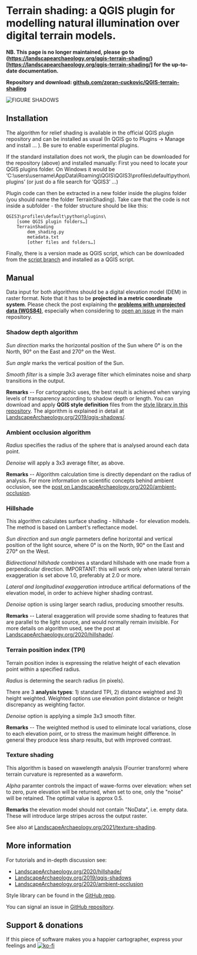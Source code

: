 <header>
    <link rel="canonical" href="https://landscapearchaeology.org/qgis-terrain-shading/" />
</header>

# Terrain shading: a QGIS plugin for modelling natural illumination over digital terrain models.

**NB. This page is no longer maintained, please go to (https://landscapearchaeology.org/qgis-terrain-shading/)[https://landscapearchaeology.org/qgis-terrain-shading/] for the up-to-date documentation.**

**Repository and download: [github.com/zoran-cuckovic/QGIS-terrain-shading](https://github.com/zoran-cuckovic/QGIS-terrain-shading)**

![FIGURE SHADOWS](/Dalmacija.jpg)

## Installation

The algorithm for relief shading is available in the official QGIS plugin repository and can be installed as usual (In QGIS go to Plugins -> Manage and install … ). Be sure to enable experimental plugins. 

If the standard installation does not work, the plugin can be downloaded for the repository (above) and installed manually: 
First you need to locate your QGIS plugins folder. On Windows it would be ‘C:\users\username\AppData\Roaming\QGIS\QGIS3\profiles\default\python\plugins’ (or just do a file search for ‘QGIS3’ …)

Plugin code can then be extracted in a new folder inside the plugins folder (you should name the folder TerrainShading). Take care that the code is not inside a subfolder - the folder structure should be like this:

    QGIS3\profiles\default\python\plugins\
        [some QGIS plugin folders…]
        TerrainShading
            dem_shading.py
            metadata.txt
            [other files and folders…]


Finally, there is a version made as QGIS script, which can be downloaded from the [script branch](https://github.com/zoran-cuckovic/QGIS-terrain-shading/tree/script) and installed as a QGIS script. 

## Manual
Data input for both algorithms should be a digital elevation model (DEM) in raster format. Note that it has to be **projected in a metric coordinate system**. Please check the post explaining the [**problems with unprojected data (WGS84)**](https://landscapearchaeology.org/2020/wgs/), especially when considering to [open an issue](https://github.com/zoran-cuckovic/QGIS-terrain-shading/issues) in the main repository.

### Shadow depth algorithm

*Sun direction* marks the horizontal position of the Sun where 0° is on the North, 90° on the East and 270° on the West.

*Sun angle* marks the vertical position of the Sun. 

*Smooth filter* is a simple 3x3 average filter which eliminates noise and sharp transitions in the output. 

<!-- Two *analysis types* are available. The *shadow depth* will calculate the vertical difference between shadow surface and underlying terrain, while the *shadow length* will calculate the horizontal reach of the shadow. The reach is expressed as horizontal distance and not as slope length from the occlusion point to shadow tip.    -->

**Remarks** -- For cartographic uses, the best result is achieved when varying levels of transparency according to shadow depth or length. You can download and apply **QGIS style definition** files from the [style library in this repository](https://github.com/zoran-cuckovic/QGIS-terrain-shading/tree/styles).
The algorithm is explained in detail at [LandscapeArchaeology.org/2019/qgis-shadows/](https://LandscapeArchaeology.org/2019/qgis-shadows/).

<!--
The algorithm output may contain some sharp transitions or visible artefacts, especially when made for rugged terrain, over noisy elevation models, such as Lidar data, or over small scale models of urban architecture. A simple 3x3 average (smoothing) filter should be applied in these cases.   
-->

### Ambient occlusion algorithm
 
*Radius* specifies the radius of the sphere that is analysed around each data point. 

*Denoise* will apply a 3x3 average filter, as above. 

**Remarks** -- Algorithm calculation time is directly dependant on the radius of analysis.
For more information on scientific concepts behind ambient occlusion, see the [post on LandscapeArchaeology.org/2020/ambient-occlusion](https://LandscapeArchaeology.org/2020/ambient-occlusion).

### Hillshade 
This algorithm calculates surface shading - hillshade - for elevation models. The method is based on Lambert's reflectance model.

*Sun direction* and *sun angle* parmeters define horizontal and vertical position of the light source, where 0° is on the North, 90° on the East and 270° on the West.

*Bidirectional hillshade* combines a standard hillshade with one made from a perpendicular direction. IMPORTANT: this will work only when lateral terrain exaggeration is set above 1.0, preferably at 2.0 or more.

*Lateral and longitudinal exaggeration* introduce artifical deformations of the elevation model, in order to achieve higher shading contrast.

*Denoise* option is using larger search radius, producing smoother results. 

**Remarks** -- Lateral exaggeration will provide some shading to features that are parallel to the light source, and would normally remain invisible. For more details on algorithm used, see the post at [LandscapeArchaeology.org/2020/hillshade/](https://landscapearchaeology.org/2020/hillshade/).   

### Terrain position index (TPI)
Terrain position index is expressing the relative height of each elevation point within a specified radius. 
             
*Radius* is determing the search radius (in pixels).

There are 3 <b>analysis types</b>: 1) standard TPI, 2) distance weighted and 3) height weighted. Weighted options use elevation point distance or height discrepancy as weighting factor.   

*Denoise* option is applying a simple 3x3 smooth filter.

**Remarks** -- The weighted method is used to eliminate local variations, close to each elevation point, or to stress the maximum height difference. In general they produce less sharp results, but with improved contrast. 

### Texture shading 

This algorithm is based on wawelength analysis (Fourrier transform) where terrain curvature is represented as a waweform. 

*Alpha* paramter controls the impact of wawe-forms over elevation: when set to zero, pure elevation will be returned, when set to one, only the "noise" will be retained. The optimal value is approx 0.5.

**Remarks** the elevation model should not contain "NoData", i.e. empty data. These will introduce large stripes across the output raster. 

See also at [LandscapeArchaeology.org/2021/texture-shading](https://landscapearchaeology.org/2021/texture-shading/).


## More information

For tutorials and in-depth discussion see: 
- [LandscapeArchaeology.org/2020/hillshade/](https://landscapearchaeology.org/2020/hillshade/) 
- [LandscapeArchaeology.org/2019/qgis-shadows](https://LandscapeArchaeology.org/2019/qgis-shadows/) 
- [LandscapeArchaeology.org/2020/ambient-occlusion](https://LandscapeArchaeology.org/2020/ambient-occlusion)

Style library can be found in the [GitHub repo](https://github.com/zoran-cuckovic/QGIS-terrain-shading/tree/styles).

You can signal an issue in [GitHub repository](https://github.com/zoran-cuckovic/QGIS-raster-shading/issues).

## Support & donations

If this piece of software makes you a happier cartographer, express your feelings and  [![ko-fi](https://www.ko-fi.com/img/githubbutton_sm.svg)](https://ko-fi.com/D1D41HYSW)
